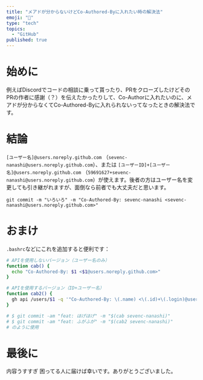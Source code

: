```yaml
---
title: "メアドが分からないけどCo-Authored-Byに入れたい時の解決法"
emoji: "🤝"
type: "tech"
topics:
  - "GitHub"
published: true
---
```


# 始めに

例えばDiscordでコードの相談に乗って貰ったり、PRをクローズしたけどそのPRの作者に感謝（？）を伝えたかったりして、Co-Authorに入れたいのに、メアドが分からなくてCo-Authored-Byに入れられないってなったときの解決法です。

# 結論

`[ユーザー名]@users.noreply.github.com` （`sevenc-nanashi@users.noreply.github.com`）、または `[ユーザーID]+[ユーザー名]@users.noreply.github.com` （`59691627+sevenc-nanashi@users.noreply.github.com`）が使えます。後者の方はユーザー名を変更しても引き継がれますが、面倒なら前者でも大丈夫だと思います。

```
git commit -m "いろいろ" -m "Co-Authored-By: sevenc-nanashi <sevenc-nanashi@users.noreply.github.com>"
```

# おまけ

`.bashrc`などにこれを追加すると便利です：

```bash
# APIを使用しないバージョン（ユーザー名のみ）
function cab() {
  echo "Co-Authored-By: $1 <$1@users.noreply.github.com>"
}

# APIを使用するバージョン（ID+ユーザー名）
function cab2() {
  gh api /users/$1 -q '"Co-Authored-By: \(.name) <\(.id)+\(.login)@users.noreply.github.com>"'
}

# $ git commit -am "feat: ほげほげ" -m "$(cab sevenc-nanashi)"
# $ git commit -am "feat: ふがふが" -m "$(cab2 sevenc-nanashi)"
# のように使用
```

# 最後に

内容うすすぎ
困ってる人に届けば幸いです。ありがとうございました。
